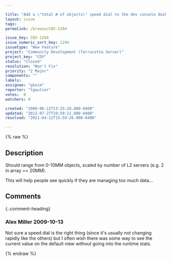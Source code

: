 ```yaml
---

title: "Add a \"total # of objects\" speed dial to the dev console dashboard"
layout: issue
tags: 
permalink: /browse/CDV-1294

issue_key: CDV-1294
issue_numeric_sort_key: 1294
issuetype: "New Feature"
project: "Community Development (Terracotta Server)"
project_key: "CDV"
status: "Closed"
resolution: "Won't Fix"
priority: "2 Major"
components: ""
labels: 
assignee: "gkeim"
reporter: "tgautier"
votes:  0
watchers: 0

created: "2009-06-12T13:25:28.000-0400"
updated: "2012-07-27T19:59:21.000-0400"
resolved: "2011-04-12T15:59:26.000-0400"

---
```




{% raw %}



## Description

<div markdown="1" class="description">

Should range from 0-10MM objects, scaled by number of L2 servers (e.g. 2 in array == 20MM).

This will help people see quickly if they are managing too much data...

</div>

## Comments


{:.comment-heading}
### **Alex Miller** <span class="date">2009-10-13</span>

<div markdown="1" class="comment">

Not sure a speed dial is the right thing (since it's usually not changing rapidly like the others) but I often wish there was some way to see the current value on the default view without going into the runtime stats.

</div>



{% endraw %}
